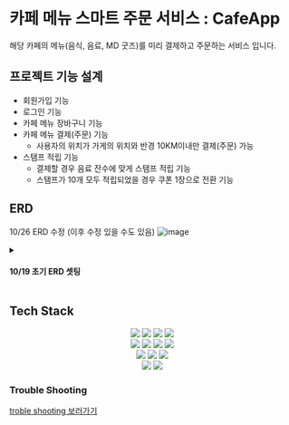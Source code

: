 # 카페 메뉴 스마트 주문 서비스 : CafeApp
해당 카페의 메뉴(음식, 음료, MD 굿즈)를 미리 결제하고 주문하는 서비스 입니다.

## 프로젝트 기능 설계
* 회원가입 기능
* 로그인 기능
* 카페 메뉴 장바구니 기능
* 카페 메뉴 결제(주문) 기능
  * 사용자의 위치가 가게의 위치와 반경 10KM이내만 결제(주문) 가능
* 스탬프 적립 기능
  * 결제할 경우 음료 잔수에 맞게 스탬프 적립 기능
  * 스탬프가 10개 모두 적립되었을 경우 쿠폰 1장으로 전환 기능

## ERD
10/26 ERD 수정 (이후 수정 있을 수도 있음)
![image](https://github.com/HanSeulChung/CafeApp/assets/94779505/f17c72f3-18ca-409e-ac65-83b506fe70b0)

<details>
<summary><h4>10/19 초기 ERD 셋팅</h4></summary>
  <div markdown=1>
   
   **변경됨**
   
![image](https://github.com/HanSeulChung/CafeApp/assets/94779505/a2ba85b6-3a56-472d-8805-eb29615fced6)
  </div>
</details>


## Tech Stack
<div align=center>
  <img src="https://img.shields.io/badge/IntelliJ_IDEA-000000?style=for-the-badge&logo=intellij-idea&logoColor=white">
  <img src="https://img.shields.io/badge/java-007396?style=for-the-badge&logo=java&logoColor=white">
  <img src="https://img.shields.io/badge/JDK-Oracle_Open_JDK-007396?style=for-the-badge&logo=mariaDB&logoColor=white"> 
  <img src="https://img.shields.io/badge/gradle-02303A?style=for-the-badge&logo=gradle&logoColor=white">
  </br>
  <img src="https://img.shields.io/badge/spring-6DB33F?style=for-the-badge&logo=spring&logoColor=white"> 
  <img src="https://img.shields.io/badge/Spring_Boot-6DB33F?style=for-the-badge&logo=spring&logoColor=white">
  <img src="https://img.shields.io/badge/Spring_Security-6DB33F?style=for-the-badge&logo=spring-security&logoColor=white">
  <img src="https://img.shields.io/badge/Spring_Data_JPA-6DB33?style=for-the-badge&logo=mariaDB&logoColor=white"> 
  </br>
   <img src="https://img.shields.io/badge/mariaDB-003545?style=for-the-badge&logo=mariaDB&logoColor=white">
  <img src="https://img.shields.io/badge/Json_Web_Tokens-000000?style=for-the-badge&logo=json-web-tokens&logoColor=white"> 
  <img src="https://img.shields.io/badge/Lombok-BC4520?style=for-the-badge&logo=lombok&logoColor=white"> 
  </br>
  <img src="https://img.shields.io/badge/github-181717?style=for-the-badge&logo=github&logoColor=white">
  <img src="https://img.shields.io/badge/git-F05032?style=for-the-badge&logo=git&logoColor=white">

</div>

### Trouble Shooting
[troble shooting 보러가기](https://github.com/HanSeulChung/CafeApp/blob/main/doc/TROUBLE_SHOOTING.md)
